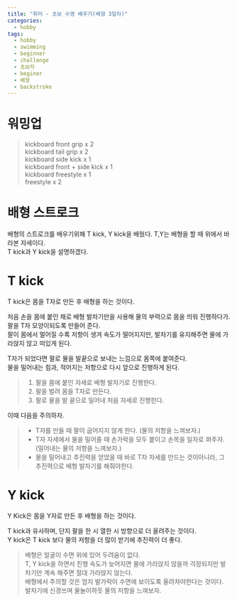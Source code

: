 ```yaml
---
title: "취미 - 초보 수영 배우기(배형 3일차)"
categories:
  - hobby
tags:
  - hobby
  - swimming
  - beginner
  - challenge
  - 초보자
  - beginer
  - 배형
  - backstroke
---
```



# 워밍업
> kickboard front grip x 2  
> kickboard tail grip x 2  
> kickboard side kick x 1  
> kickboard front + side kick x 1  
> kickboard freestyle x 1  
> freestyle x 2  


# 배형 스트로크
배형의 스트로크를 배우기위해 T kick, Y kick을 배웠다. 
T,Y는 배형을 할 때 위에서 바라본 자세이다.  
T kick과 Y kick을 설명하겠다. 


# T kick
T kick은 몸을 T자로 만든 후 배형을 하는 것이다.  


처음 손을 몸에 붙인 채로 배형 발차기만을 사용해 물의 부력으로 몸을 띄워 진행하다가.  
팔을 T자 모양이되도록 만들어 준다.  
팔이 몸에서 멀어질 수록 저항이 생겨 속도가 떨어지지만, 발차기를 유지해주면 물에 가라앉지 않고 떠있게 된다.  


T자가 되었다면 팔로 물을 발끝으로 보내는 느낌으로 몸쪽에 붙여준다.  
물을 밀어내는 힘과, 적어지는 저항으로 다시 앞으로 진행하게 된다.  

> 1. 팔을 몸에 붙인 자세로 배형 발차기로 진행한다.  
> 2. 팔을 벌려 몸을 T자로 만든다.  
> 3. 팔로 물을 발 끝으로 밀어내 처음 자세로 진행한다.  


이때 다음을 주의하자. 
> - T자를 만들 때 팔이 굽어지지 않게 한다.  (물의 저항을 느껴보자.)  
> - T자 자세에서 물을 밀어줄 때 손가락을 모두 붙이고 손목을 일자로 펴주자. (밀어내는 물의 저항을 느껴보자.)  
> - 물을 밀어내고 추진력을 얻었을 때 바로 T자 자세를 만드는 것이아니라, 그 추진력으로 배형 발차기를 해줘야한다.  


# Y kick
Y Kick은 몸을 Y자로 만든 후 배형을 하는 것이다.


T kick과 유사하며, 단지 팔을 한 시 열한 시 방향으로 더 올려주는 것이다.  
Y kick은 T kick 보다 물의 저항을 더 많이 받기에 추진력이 더 좋다. 


> 배형은 얼굴이 수면 위에 있어 두려움이 없다.  
> T, Y kick을 하면서 진행 속도가 늦어지면 물에 가라앉지 않을까 걱정되지만 발차기만 계속 해주면 절대 가라앉지 않는다.  
> 배형에서 주의할 것은 엄지 발가락이 수면에 보이도록 올려차야한다는 것이다.  
> 발차기에 신경쓰며 물놀이하듯 물의 저항을 느껴보자. 